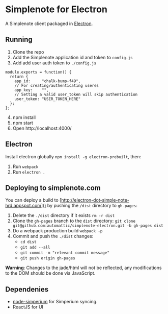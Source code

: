 # Simplenote for Electron

A Simplenote client packaged in [Electron][].

## Running

1. Clone the repo
2. Add the Simplenote application id and token to `config.js`
3. Add add user auth token to `./config.js`

```
module.exports = function() {
  return {
    app_id:     "chalk-bump-f49",
    // For creating/authenticating useres
    app_key:    "",
    // Setting a valid user_token will skip authentication
    user_token: "USER_TOKEN_HERE"
  };
};
```

4. npm install
5. npm start
6. Open http://localhost:4000/

## Electron

Install electron globally `npm install -g electron-prebuilt`, then:

1. Run `webpack`
2. Run `electron .`

## Deploying to simplenote.com

You can deploy a build to [http://electron-dot-simple-note-hrd.appspot.com]() by pushing the `/dist` directory to `gh-pages`:

1. Delete the `./dist` directory if it exists `rm -r dist`
2. Clone the `gh-pages` branch to the `dist` directory: `git clone git@github.com:automattic/simplenote-electron.git -b gh-pages dist`
3. Do a webpack production build `webpack -p`
4. Commit and push the `./dist` changes:
    - `cd dist`
    - `git add --all`
    - `git commit -m "relevant commit message"`
    - `git push origin gh-pages`

**Warning**: Changes to the jade/html will not be reflected, any modifications to the DOM should be done via JavaScript.


## Dependenies

- [node-simperium](https://github.com/automattic/node-simperium) for Simperium syncing.
- ReactJS for UI

[Electron]: http://electron.atom.io